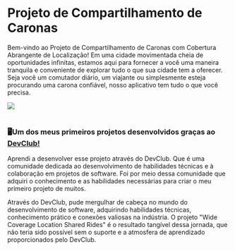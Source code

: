 <h1> Projeto de Compartilhamento de Caronas </h1>

<p>Bem-vindo ao Projeto de Compartilhamento de Caronas com Cobertura Abrangente de Localização! Em uma cidade movimentada cheia de oportunidades infinitas, estamos aqui para fornecer a você uma maneira tranquila e conveniente de explorar tudo o que sua cidade tem a oferecer. Seja você um comutador diário, um viajante ou simplesmente esteja procurando uma carona confiável, nosso aplicativo tem tudo o que você precisa.</p>
<img src="https://github.com/vnardo/projeto-1/blob/main/img/(Positive)%20Congratulation%20You%20get%2040%20point%20for%20your%20ride.png?raw=true">
<br>
<br>

<h3>🖥Um dos meus primeiros projetos desenvolvidos graças ao <a href="https://rodolfomori.com.br/devclub">DevClub!</a></h3>
<p>Aprendi a desenvolver esse projeto através do DevClub. Que é uma comunidade dedicada ao desenvolvimento de habilidades técnicas e à colaboração em projetos de software. Foi por meio dessa comunidade que adquiri o conhecimento e as habilidades necessárias para criar o meu primeiro projeto de muitos. </p>
<p>Através do DevClub, pude mergulhar de cabeça no mundo do desenvolvimento de software, adquirindo habilidades técnicas, conhecimento prático e conexões valiosas na indústria. O projeto "Wide Coverage Location Shared Rides" é o resultado tangível dessa jornada, que não teria sido possível sem o suporte e a atmosfera de aprendizado proporcionados pelo DevClub.</p>
<br>
<br>
